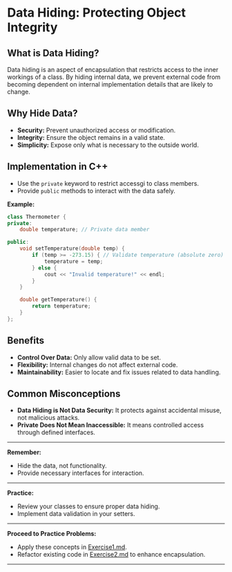 # Data Hiding: Protecting Object Integrity

## **What is Data Hiding?**

Data hiding is an aspect of encapsulation that restricts access to the inner workings of a class. By hiding internal data, we prevent external code from becoming dependent on internal implementation details that are likely to change.

## **Why Hide Data?**

- **Security:** Prevent unauthorized access or modification.
- **Integrity:** Ensure the object remains in a valid state.
- **Simplicity:** Expose only what is necessary to the outside world.

## **Implementation in C++**

- Use the `private` keyword to restrict accessgi to class members.
- Provide `public` methods to interact with the data safely.

**Example:**

```cpp
class Thermometer {
private:
    double temperature; // Private data member

public:
    void setTemperature(double temp) {
        if (temp >= -273.15) { // Validate temperature (absolute zero)
            temperature = temp;
        } else {
            cout << "Invalid temperature!" << endl;
        }
    }

    double getTemperature() {
        return temperature;
    }
};
```

## **Benefits**

- **Control Over Data:** Only allow valid data to be set.
- **Flexibility:** Internal changes do not affect external code.
- **Maintainability:** Easier to locate and fix issues related to data handling.

## **Common Misconceptions**

- **Data Hiding is Not Data Security:** It protects against accidental misuse, not malicious attacks.
- **Private Does Not Mean Inaccessible:** It means controlled access through defined interfaces.

---

**Remember:**

- Hide the data, not functionality.
- Provide necessary interfaces for interaction.

---

**Practice:**

- Review your classes to ensure proper data hiding.
- Implement data validation in your setters.

---

**Proceed to Practice Problems:**

- Apply these concepts in [Exercise1.md](../practice_problems/Exercise1.md).
- Refactor existing code in [Exercise2.md](../practice_problems/Exercise2.md) to enhance encapsulation.

---
